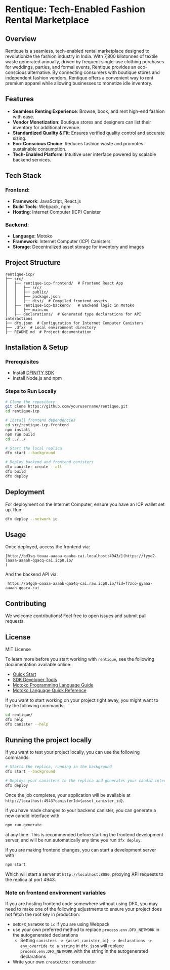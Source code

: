 # Rentique: Tech-Enabled Fashion Rental Marketplace

## Overview
Rentique is a seamless, tech-enabled rental marketplace designed to revolutionize the fashion industry in India. With 7,800 kilotonnes of textile waste generated annually, driven by frequent single-use clothing purchases for weddings, parties, and formal events, Rentique provides an eco-conscious alternative. By connecting consumers with boutique stores and independent fashion vendors, Rentique offers a convenient way to rent premium apparel while allowing businesses to monetize idle inventory.

## Features
- **Seamless Renting Experience**: Browse, book, and rent high-end fashion with ease.
- **Vendor Monetization**: Boutique stores and designers can list their inventory for additional revenue.
- **Standardized Quality & Fit**: Ensures verified quality control and accurate sizing.
- **Eco-Conscious Choice**: Reduces fashion waste and promotes sustainable consumption.
- **Tech-Enabled Platform**: Intuitive user interface powered by scalable backend services.

## Tech Stack
### Frontend:
- **Framework**: JavaScript, React.js
- **Build Tools**: Webpack, npm
- **Hosting**: Internet Computer (ICP) Canister

### Backend:
- **Language**: Motoko
- **Framework**: Internet Computer (ICP) Canisters
- **Storage**: Decentralized asset storage for inventory and images

## Project Structure
```
rentique-icp/
├── src/
│   ├── rentique-icp-frontend/  # Frontend React App
│   │   ├── src/
│   │   ├── public/
│   │   ├── package.json
│   │   ├── dist/  # Compiled frontend assets
│   ├── rentique-icp-backend/   # Backend logic in Motoko
│   │   ├── main.mo
│   ├── declarations/  # Generated type declarations for API interactions
├── dfx.json  # Configuration for Internet Computer Canisters
├── .dfx/  # Local environment directory
├── README.md  # Project documentation
```

## Installation & Setup
### Prerequisites
- Install [DFINITY SDK](https://internetcomputer.org/docs/current/developer-docs/setup/local-setup)
- Install Node.js and npm

### Steps to Run Locally
```sh
# Clone the repository
git clone https://github.com/yourusername/rentique.git
cd rentique-icp

# Install frontend dependencies
cd src/rentique-icp-frontend
npm install
npm run build
cd ../../

# Start the local replica
dfx start --background

# Deploy backend and frontend canisters
dfx canister create --all
dfx build
dfx deploy
```

## Deployment
For deployment on the Internet Computer, ensure you have an ICP wallet set up. Run:
```sh
dfx deploy --network ic
```

## Usage
Once deployed, access the frontend via:
```
[http://bd3sg-teaaa-aaaaa-qaaba-cai.localhost:4943/](https://fyye2-laaaa-aaaah-qqacq-cai.icp0.io/
)
```
And the backend API via:
```
 https://a4gq6-oaaaa-aaaab-qaa4q-cai.raw.icp0.io/?id=f7zco-gyaaa-aaaah-qqaca-cai
```

## Contributing
We welcome contributions! Feel free to open issues and submit pull requests.

## License
MIT License



To learn more before you start working with `rentique`, see the following documentation available online:

- [Quick Start](https://internetcomputer.org/docs/current/developer-docs/setup/deploy-locally)
- [SDK Developer Tools](https://internetcomputer.org/docs/current/developer-docs/setup/install)
- [Motoko Programming Language Guide](https://internetcomputer.org/docs/current/motoko/main/motoko)
- [Motoko Language Quick Reference](https://internetcomputer.org/docs/current/motoko/main/language-manual)

If you want to start working on your project right away, you might want to try the following commands:

```bash
cd rentique/
dfx help
dfx canister --help
```

## Running the project locally

If you want to test your project locally, you can use the following commands:

```bash
# Starts the replica, running in the background
dfx start --background

# Deploys your canisters to the replica and generates your candid interface
dfx deploy
```

Once the job completes, your application will be available at `http://localhost:4943?canisterId={asset_canister_id}`.

If you have made changes to your backend canister, you can generate a new candid interface with

```bash
npm run generate
```

at any time. This is recommended before starting the frontend development server, and will be run automatically any time you run `dfx deploy`.

If you are making frontend changes, you can start a development server with

```bash
npm start
```

Which will start a server at `http://localhost:8080`, proxying API requests to the replica at port 4943.

### Note on frontend environment variables

If you are hosting frontend code somewhere without using DFX, you may need to make one of the following adjustments to ensure your project does not fetch the root key in production:

- set`DFX_NETWORK` to `ic` if you are using Webpack
- use your own preferred method to replace `process.env.DFX_NETWORK` in the autogenerated declarations
  - Setting `canisters -> {asset_canister_id} -> declarations -> env_override to a string` in `dfx.json` will replace `process.env.DFX_NETWORK` with the string in the autogenerated declarations
- Write your own `createActor` constructor
